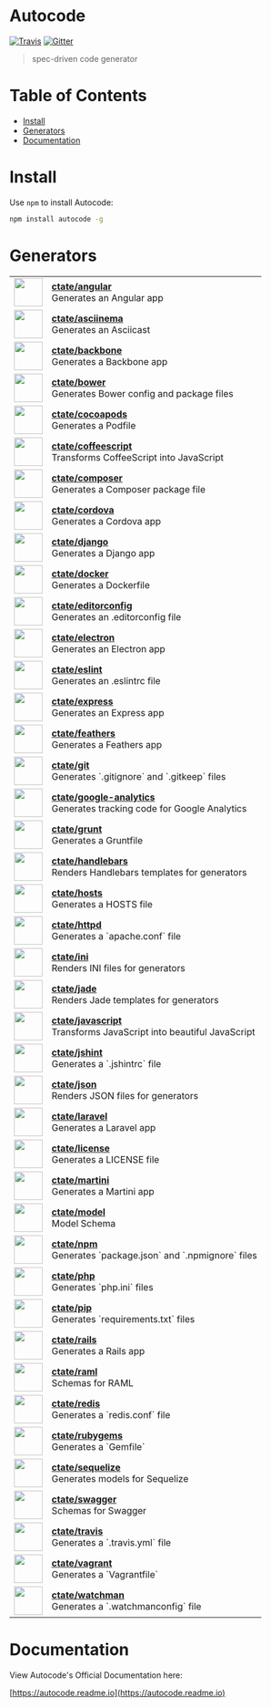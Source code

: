 # Autocode 

[![Travis](https://img.shields.io/travis/ctate/autocode.svg)](https://travis-ci.org/ctate/autocode)
[![Gitter](https://img.shields.io/gitter/room/ctate/autocode.svg)](https://gitter.im/ctate/autocode)

> spec-driven code generator

# Table of Contents

- [Install](#install)
- [Generators](#projects)
- [Documentation](#docs)

<a name="install"></a>

# Install

Use `npm` to install Autocode:

```sh
npm install autocode -g
```

<a name="projects"></a>

# Generators

<table width="100%">
  <tr>
    <td>
      <a href="https://github.com/ctate/angular">
        <img width="50" src="https://rawgit.com/ctate/angular/master/.autocode/icon.svg" />
      </a>
    </td>
    <td>
      <div><b><a href="https://github.com/ctate/angular">ctate/angular</a></b></div>
      Generates an Angular app
    </div>
  </tr>
  <tr>
    <td>
      <a href="https://github.com/ctate/asciinema">
        <img width="50" src="https://rawgit.com/ctate/asciinema/master/.autocode/icon.svg" />
      </a>
    </td>
    <td>
      <div><b><a href="https://github.com/ctate/asciinema">ctate/asciinema</a></b></div>
      Generates an Asciicast
    </div>
  </tr>
  <tr>
    <td>
      <a href="https://github.com/ctate/backbone">
        <img width="50" src="https://rawgit.com/ctate/backbone/master/.autocode/icon.svg" />
      </a>
    </td>
    <td>
      <div><b><a href="https://github.com/ctate/backbone">ctate/backbone</a></b></div>
      Generates a Backbone app
    </div>
  </tr>
  <tr>
    <td>
      <a href="https://github.com/ctate/bower">
        <img width="50" src="https://rawgit.com/ctate/bower/master/.autocode/icon.svg" />
      </a>
    </td>
    <td>
      <div><b><a href="https://github.com/ctate/bower">ctate/bower</a></b></div>
      Generates Bower config and package files
    </div>
  </tr>
  <tr>
    <td>
      <a href="https://github.com/ctate/cocoapods">
        <img width="50" src="https://rawgit.com/ctate/cocoapods/master/.autocode/icon.svg" />
      </a>
    </td>
    <td>
      <div><b><a href="https://github.com/ctate/cocoapods">ctate/cocoapods</a></b></div>
      Generates a Podfile
    </div>
  </tr>
  <tr>
    <td>
      <a href="https://github.com/ctate/coffeescript">
        <img width="50" src="https://rawgit.com/ctate/coffeescript/master/.autocode/icon.svg" />
      </a>
    </td>
    <td>
      <div><b><a href="https://github.com/ctate/coffeescript">ctate/coffeescript</a></b></div>
      Transforms CoffeeScript into JavaScript
    </div>
  </tr>
  <tr>
    <td>
      <a href="https://github.com/ctate/composer">
        <img width="50" src="https://rawgit.com/ctate/composer/master/.autocode/icon.svg" />
      </a>
    </td>
    <td>
      <div><b><a href="https://github.com/ctate/composer">ctate/composer</a></b></div>
      Generates a Composer package file
    </div>
  </tr>
  <tr>
    <td>
      <a href="https://github.com/ctate/cordova">
        <img width="50" src="https://rawgit.com/ctate/cordova/master/.autocode/icon.svg" />
      </a>
    </td>
    <td>
      <div><b><a href="https://github.com/ctate/cordova">ctate/cordova</a></b></div>
      Generates a Cordova app
    </div>
  </tr>
  <tr>
    <td>
      <a href="https://github.com/ctate/django">
        <img width="50" src="https://rawgit.com/ctate/django/master/.autocode/icon.svg" />
      </a>
    </td>
    <td>
      <div><b><a href="https://github.com/ctate/django">ctate/django</a></b></div>
      Generates a Django app
    </div>
  </tr>
  <tr>
    <td>
      <a href="https://github.com/ctate/docker">
        <img width="50" src="https://rawgit.com/ctate/docker/master/.autocode/icon.svg" />
      </a>
    </td>
    <td>
      <div><b><a href="https://github.com/ctate/docker">ctate/docker</a></b></div>
      Generates a Dockerfile
    </div>
  </tr>
  <tr>
    <td>
      <a href="https://github.com/ctate/editorconfig">
        <img width="50" src="https://rawgit.com/ctate/editorconfig/master/.autocode/icon.svg" />
      </a>
    </td>
    <td>
      <div><b><a href="https://github.com/ctate/editorconfig">ctate/editorconfig</a></b></div>
      Generates an .editorconfig file
    </div>
  </tr>
  <tr>
    <td>
      <a href="https://github.com/ctate/electron">
        <img width="50" src="https://rawgit.com/ctate/electron/master/.autocode/icon.svg" />
      </a>
    </td>
    <td>
      <div><b><a href="https://github.com/ctate/electron">ctate/electron</a></b></div>
      Generates an Electron app
    </div>
  </tr>
  <tr>
    <td>
      <a href="https://github.com/ctate/eslint">
        <img width="50" src="https://rawgit.com/ctate/eslint/master/.autocode/icon.svg" />
      </a>
    </td>
    <td>
      <div><b><a href="https://github.com/ctate/eslint">ctate/eslint</a></b></div>
      Generates an .eslintrc file
    </div>
  </tr>
  <tr>
    <td>
      <a href="https://github.com/ctate/express">
        <img width="50" src="https://rawgit.com/ctate/express/master/.autocode/icon.svg" />
      </a>
    </td>
    <td>
      <div><b><a href="https://github.com/ctate/express">ctate/express</a></b></div>
      Generates an Express app
    </div>
  </tr>
  <tr>
    <td>
      <a href="https://github.com/ctate/feathers">
        <img width="50" src="https://rawgit.com/ctate/feathers/master/.autocode/icon.svg" />
      </a>
    </td>
    <td>
      <div><b><a href="https://github.com/ctate/feathers">ctate/feathers</a></b></div>
      Generates a Feathers app
    </div>
  </tr>
  <tr>
    <td>
      <a href="https://github.com/ctate/git">
        <img width="50" src="https://rawgit.com/ctate/git/master/.autocode/icon.svg" />
      </a>
    </td>
    <td>
      <div><b><a href="https://github.com/ctate/git">ctate/git</a></b></div>
      Generates `.gitignore` and `.gitkeep` files
    </div>
  </tr>
  <tr>
    <td>
      <a href="https://github.com/ctate/google-analytics">
        <img width="50" src="https://rawgit.com/ctate/google-analytics/master/.autocode/icon.svg" />
      </a>
    </td>
    <td>
      <div><b><a href="https://github.com/ctate/google-analytics">ctate/google-analytics</a></b></div>
      Generates tracking code for Google Analytics
    </div>
  </tr>
  <tr>
    <td>
      <a href="https://github.com/ctate/grunt">
        <img width="50" src="https://rawgit.com/ctate/grunt/master/.autocode/icon.svg" />
      </a>
    </td>
    <td>
      <div><b><a href="https://github.com/ctate/grunt">ctate/grunt</a></b></div>
      Generates a Gruntfile
    </div>
  </tr>
  <tr>
    <td>
      <a href="https://github.com/ctate/handlebars">
        <img width="50" src="https://rawgit.com/ctate/handlebars/master/.autocode/icon.svg" />
      </a>
    </td>
    <td>
      <div><b><a href="https://github.com/ctate/handlebars">ctate/handlebars</a></b></div>
      Renders Handlebars templates for generators
    </div>
  </tr>
  <tr>
    <td>
      <a href="https://github.com/ctate/hosts">
        <img width="50" src="https://rawgit.com/ctate/hosts/master/.autocode/icon.svg" />
      </a>
    </td>
    <td>
      <div><b><a href="https://github.com/ctate/hosts">ctate/hosts</a></b></div>
      Generates a HOSTS file
    </div>
  </tr>
  <tr>
    <td>
      <a href="https://github.com/ctate/httpd">
        <img width="50" src="https://rawgit.com/ctate/httpd/master/.autocode/icon.svg" />
      </a>
    </td>
    <td>
      <div><b><a href="https://github.com/ctate/httpd">ctate/httpd</a></b></div>
      Generates a `apache.conf` file
    </div>
  </tr>
  <tr>
    <td>
      <a href="https://github.com/ctate/ini">
        <img width="50" src="https://rawgit.com/ctate/ini/master/.autocode/icon.svg" />
      </a>
    </td>
    <td>
      <div><b><a href="https://github.com/ctate/ini">ctate/ini</a></b></div>
      Renders INI files for generators
    </div>
  </tr>
  <tr>
    <td>
      <a href="https://github.com/ctate/jade">
        <img width="50" src="https://rawgit.com/ctate/jade/master/.autocode/icon.svg" />
      </a>
    </td>
    <td>
      <div><b><a href="https://github.com/ctate/jade">ctate/jade</a></b></div>
      Renders Jade templates for generators
    </div>
  </tr>
  <tr>
    <td>
      <a href="https://github.com/ctate/javascript">
        <img width="50" src="https://rawgit.com/ctate/javascript/master/.autocode/icon.svg" />
      <a/>
    </td>
    <td>
      <div><b><a href="https://github.com/ctate/javascript">ctate/javascript</a></b></div>
      Transforms JavaScript into beautiful JavaScript
    </div>
  </tr>
  <tr>
    <td>
      <a href="https://github.com/ctate/jshint">
        <img width="50" src="https://rawgit.com/ctate/jshint/master/.autocode/icon.svg" />
      </a>
    </td>
    <td>
      <div><b><a href="https://github.com/ctate/jshint">ctate/jshint</a></b></div>
      Generates a `.jshintrc` file
    </div>
  </tr>
  <tr>
    <td>
      <a href="https://github.com/ctate/json">
        <img width="50" src="https://rawgit.com/ctate/json/master/.autocode/icon.svg" />
      </a>
    </td>
    <td>
      <div><b><a href="https://github.com/ctate/json">ctate/json</a></b></div>
      Renders JSON files for generators
    </div>
  </tr>
  <tr>
    <td>
      <a href="https://github.com/ctate/laravel">
        <img width="50" src="https://rawgit.com/ctate/laravel/master/.autocode/icon.svg" />
      </a>
    </td>
    <td>
      <div><b><a href="https://github.com/ctate/laravel">ctate/laravel</a></b></div>
      Generates a Laravel app
    </div>
  </tr>
  <tr>
    <td>
      <a href="https://github.com/ctate/license">
        <img width="50" src="https://rawgit.com/ctate/license/master/.autocode/icon.svg" />
      </a>
    </td>
    <td>
      <div><b><a href="https://github.com/ctate/license">ctate/license</a></b></div>
      Generates a LICENSE file
    </div>
  </tr>
  <tr>
    <td>
      <a href="https://github.com/ctate/martini">
        <img width="50" src="https://rawgit.com/ctate/martini/master/.autocode/icon.svg" />
      </a>
    </td>
    <td>
      <div><b><a href="https://github.com/ctate/martini">ctate/martini</a></b></div>
      Generates a Martini app
    </div>
  </tr>
  <tr>
    <td>
      <a href="https://github.com/ctate/model">
        <img width="50" src="https://rawgit.com/ctate/model/master/.autocode/icon.svg" />
      </a>
    </td>
    <td>
      <div><b><a href="https://github.com/ctate/model">ctate/model</a></b></div>
      Model Schema
    </div>
  </tr>
  <tr>
    <td>
      <a href="https://github.com/ctate/npm">
        <img width="50" src="https://rawgit.com/ctate/npm/master/.autocode/icon.svg" />
      </a>
    </td>
    <td>
      <div><b><a href="https://github.com/ctate/npm">ctate/npm</a></b></div>
      Generates `package.json` and `.npmignore` files
    </div>
  </tr>
  <tr>
    <td>
      <a href="https://github.com/ctate/php">
        <img width="50" src="https://rawgit.com/ctate/php/master/.autocode/icon.svg" />
      </a>
    </td>
    <td>
      <div><b><a href="https://github.com/ctate/php">ctate/php</a></b></div>
      Generates `php.ini` files
    </div>
  </tr>
  <tr>
    <td>
      <a href="https://github.com/ctate/pip">
        <img width="50" src="https://rawgit.com/ctate/pip/master/.autocode/icon.svg" />
      </a>
    </td>
    <td>
      <div><b><a href="https://github.com/ctate/pip">ctate/pip</a></b></div>
      Generates `requirements.txt` files
    </div>
  </tr>
  <tr>
    <td>
      <a href="https://github.com/ctate/rails">
        <img width="50" src="https://rawgit.com/ctate/rails/master/.autocode/icon.svg" />
      </a>
    </td>
    <td>
      <div><b><a href="https://github.com/ctate/rails">ctate/rails</a></b></div>
      Generates a Rails app
    </div>
  </tr>
  <tr>
    <td>
      <a href="https://github.com/ctate/raml">
        <img width="50" src="https://rawgit.com/ctate/raml/master/.autocode/icon.svg" />
      </a>
    </td>
    <td>
      <div><b><a href="https://github.com/ctate/raml">ctate/raml</a></b></div>
      Schemas for RAML
    </div>
  </tr>
  <tr>
    <td>
      <a href="https://github.com/ctate/redis">
        <img width="50" src="https://rawgit.com/ctate/redis/master/.autocode/icon.svg" />
      </a>
    </td>
    <td>
      <div><b><a href="https://github.com/ctate/redis">ctate/redis</a></b></div>
      Generates a `redis.conf` file
    </div>
  </tr>
  <tr>
    <td>
      <a href="https://github.com/ctate/rubygems">
        <img width="50" src="https://rawgit.com/ctate/rubygems/master/.autocode/icon.svg" />
      </a>
    </td>
    <td>
      <div><b><a href="https://github.com/ctate/rubygems">ctate/rubygems</a></b></div>
      Generates a `Gemfile`
    </div>
  </tr>
  <tr>
    <td>
      <a href="https://github.com/ctate/sequelize">
        <img width="50" src="https://rawgit.com/ctate/sequelize/master/.autocode/icon.svg" />
      </a>
    </td>
    <td>
      <div><b><a href="https://github.com/ctate/sequelize">ctate/sequelize</a></b></div>
      Generates models for Sequelize
    </div>
  </tr>
  <tr>
    <td>
      <a href="https://github.com/ctate/swagger">
        <img width="50" src="https://rawgit.com/ctate/swagger/master/.autocode/icon.svg" />
      </a>
    </td>
    <td>
      <div><b><a href="https://github.com/ctate/swagger">ctate/swagger</a></b></div>
      Schemas for Swagger
    </div>
  </tr>
  <tr>
    <td>
      <a href="https://github.com/ctate/travis">
        <img width="50" src="https://rawgit.com/ctate/travis/master/.autocode/icon.svg" />
      </a>
    </td>
    <td>
      <div><b><a href="https://github.com/ctate/travis">ctate/travis</a></b></div>
      Generates a `.travis.yml` file
    </div>
  </tr>
  <tr>
    <td>
      <a href="https://github.com/ctate/vagrant">
        <img width="50" src="https://rawgit.com/ctate/vagrant/master/.autocode/icon.svg" />
      </a>
    </td>
    <td>
      <div><b><a href="https://github.com/ctate/vagrant">ctate/vagrant</a></b></div>
      Generates a `Vagrantfile`
    </div>
  </tr>
  <tr>
    <td>
      <a href="https://github.com/ctate/watchman">
        <img width="50" src="https://rawgit.com/ctate/watchman/master/.autocode/icon.svg" />
      </a>
    </td>
    <td>
      <div><b><a href="https://github.com/ctate/watchman">ctate/watchman</a></b></div>
      Generates a `.watchmanconfig` file
    </div>
  </tr>
</table>

<a name="docs"></a>

# Documentation

View Autocode's Official Documentation here:

[https://autocode.readme.io](https://autocode.readme.io)

